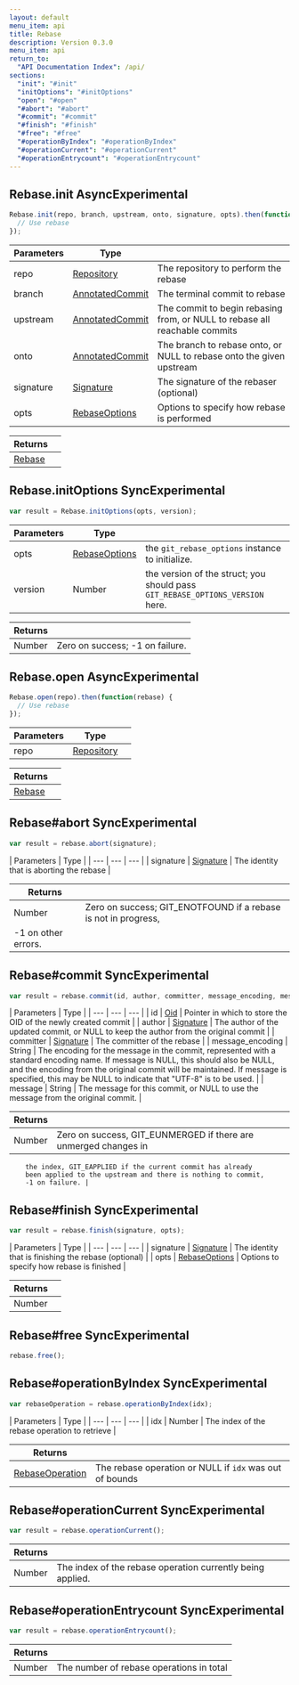 ```yaml
---
layout: default
menu_item: api
title: Rebase
description: Version 0.3.0
menu_item: api
return_to:
  "API Documentation Index": /api/
sections:
  "init": "#init"
  "initOptions": "#initOptions"
  "open": "#open"
  "#abort": "#abort"
  "#commit": "#commit"
  "#finish": "#finish"
  "#free": "#free"
  "#operationByIndex": "#operationByIndex"
  "#operationCurrent": "#operationCurrent"
  "#operationEntrycount": "#operationEntrycount"
---
```


## <a name="init"></a><span>Rebase.</span>init <span class="tags"><span class="async">Async</span><span class="experimental">Experimental</span></span>

```js
Rebase.init(repo, branch, upstream, onto, signature, opts).then(function(rebase) {
  // Use rebase
});
```

| Parameters | Type |   |
| --- | --- | --- |
| repo | [Repository](/api/repository/) | The repository to perform the rebase |
| branch | [AnnotatedCommit](/api/annotated_commit/) | The terminal commit to rebase |
| upstream | [AnnotatedCommit](/api/annotated_commit/) | The commit to begin rebasing from, or NULL to rebase all reachable commits |
| onto | [AnnotatedCommit](/api/annotated_commit/) | The branch to rebase onto, or NULL to rebase onto the given upstream |
| signature | [Signature](/api/signature/) | The signature of the rebaser (optional) |
| opts | [RebaseOptions](/api/rebase_options/) | Options to specify how rebase is performed |

| Returns |  |
| --- | --- |
| [Rebase](/api/rebase/) |  |

## <a name="initOptions"></a><span>Rebase.</span>initOptions <span class="tags"><span class="sync">Sync</span><span class="experimental">Experimental</span></span>

```js
var result = Rebase.initOptions(opts, version);
```

| Parameters | Type |   |
| --- | --- | --- |
| opts | [RebaseOptions](/api/rebase_options/) | the `git_rebase_options` instance to initialize. |
| version | Number | the version of the struct; you should pass `GIT_REBASE_OPTIONS_VERSION` here. |

| Returns |  |
| --- | --- |
| Number |  Zero on success; -1 on failure. |

## <a name="open"></a><span>Rebase.</span>open <span class="tags"><span class="async">Async</span><span class="experimental">Experimental</span></span>

```js
Rebase.open(repo).then(function(rebase) {
  // Use rebase
});
```

| Parameters | Type |   |
| --- | --- | --- |
| repo | [Repository](/api/repository/) |  |

| Returns |  |
| --- | --- |
| [Rebase](/api/rebase/) |  |

## <a name="abort"></a><span>Rebase#</span>abort <span class="tags"><span class="sync">Sync</span><span class="experimental">Experimental</span></span>

```js
var result = rebase.abort(signature);
```

| Parameters | Type |
| --- | --- | --- |
| signature | [Signature](/api/signature/) | The identity that is aborting the rebase |

| Returns |  |
| --- | --- |
| Number |  Zero on success; GIT_ENOTFOUND if a rebase is not in progress,
         -1 on other errors. |

## <a name="commit"></a><span>Rebase#</span>commit <span class="tags"><span class="sync">Sync</span><span class="experimental">Experimental</span></span>

```js
var result = rebase.commit(id, author, committer, message_encoding, message);
```

| Parameters | Type |
| --- | --- | --- |
| id | [Oid](/api/oid/) | Pointer in which to store the OID of the newly created commit |
| author | [Signature](/api/signature/) | The author of the updated commit, or NULL to keep the author from the original commit |
| committer | [Signature](/api/signature/) | The committer of the rebase |
| message_encoding | String | The encoding for the message in the commit, represented with a standard encoding name. If message is NULL, this should also be NULL, and the encoding from the original commit will be maintained. If message is specified, this may be NULL to indicate that "UTF-8" is to be used. |
| message | String | The message for this commit, or NULL to use the message from the original commit. |

| Returns |  |
| --- | --- |
| Number |  Zero on success, GIT_EUNMERGED if there are unmerged changes in
        the index, GIT_EAPPLIED if the current commit has already
        been applied to the upstream and there is nothing to commit,
        -1 on failure. |

## <a name="finish"></a><span>Rebase#</span>finish <span class="tags"><span class="sync">Sync</span><span class="experimental">Experimental</span></span>

```js
var result = rebase.finish(signature, opts);
```

| Parameters | Type |
| --- | --- | --- |
| signature | [Signature](/api/signature/) | The identity that is finishing the rebase (optional) |
| opts | [RebaseOptions](/api/rebase_options/) | Options to specify how rebase is finished |

| Returns |  |
| --- | --- |
| Number |  |

## <a name="free"></a><span>Rebase#</span>free <span class="tags"><span class="sync">Sync</span><span class="experimental">Experimental</span></span>

```js
rebase.free();
```

## <a name="operationByIndex"></a><span>Rebase#</span>operationByIndex <span class="tags"><span class="sync">Sync</span><span class="experimental">Experimental</span></span>

```js
var rebaseOperation = rebase.operationByIndex(idx);
```

| Parameters | Type |
| --- | --- | --- |
| idx | Number | The index of the rebase operation to retrieve |

| Returns |  |
| --- | --- |
| [RebaseOperation](/api/rebase_operation/) |  The rebase operation or NULL if `idx` was out of bounds |

## <a name="operationCurrent"></a><span>Rebase#</span>operationCurrent <span class="tags"><span class="sync">Sync</span><span class="experimental">Experimental</span></span>

```js
var result = rebase.operationCurrent();
```

| Returns |  |
| --- | --- |
| Number |  The index of the rebase operation currently being applied. |

## <a name="operationEntrycount"></a><span>Rebase#</span>operationEntrycount <span class="tags"><span class="sync">Sync</span><span class="experimental">Experimental</span></span>

```js
var result = rebase.operationEntrycount();
```

| Returns |  |
| --- | --- |
| Number |  The number of rebase operations in total |

